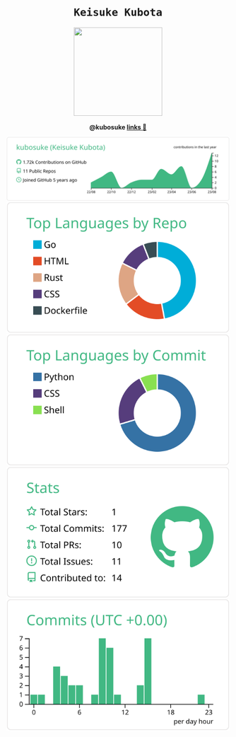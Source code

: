 <div align="center">

  <h1><code>Keisuke Kubota</code></h1>

  <img src="https://media.licdn.com/dms/image/D5603AQFPOC6zmMfaag/profile-displayphoto-shrink_400_400/0/1690461870666?e=1697673600&v=beta&t=MHG2ZbpmvOT2EXMvUIIgDmP-iyz8co9eBVf-zSNI3Lc" width="200" height="200" />

  <strong>@kubosuke <a href="https://linktr.ee/kubosuke">links 🥾</a></strong>

  [![](https://raw.githubusercontent.com/kubosuke/kubosuke/master/profile-summary-card-output/vue/0-profile-details.svg)](https://github.com/vn7n24fzkq/github-profile-summary-cards)
[![](https://raw.githubusercontent.com/kubosuke/kubosuke/master/profile-summary-card-output/vue/1-repos-per-language.svg)](https://github.com/vn7n24fzkq/github-profile-summary-cards) [![](https://raw.githubusercontent.com/kubosuke/kubosuke/master/profile-summary-card-output/vue/2-most-commit-language.svg)](https://github.com/vn7n24fzkq/github-profile-summary-cards)
[![](https://raw.githubusercontent.com/kubosuke/kubosuke/master/profile-summary-card-output/vue/3-stats.svg)](https://github.com/vn7n24fzkq/github-profile-summary-cards) [![](https://raw.githubusercontent.com/kubosuke/kubosuke/master/profile-summary-card-output/vue/4-productive-time.svg)](https://github.com/vn7n24fzkq/github-profile-summary-cards)
</div>


